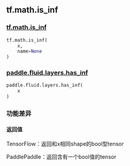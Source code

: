 ## tf.math.is_inf

### [tf.math.is_inf](https://www.tensorflow.org/api_docs/python/tf/math/is_inf)

```python
tf.math.is_inf(
    x,
    name=None
)
```

### [paddle.fluid.layers.has_inf](https://www.paddlepaddle.org.cn/documentation/docs/zh/1.5/api_cn/layers_cn/tensor_cn.html#has-inf)

```python
paddle.fluid.layers.has_inf(
    x
)
```

### 功能差异

#### 返回值

TensorFlow：返回和x相同shape的bool型tensor

PaddlePaddle：返回含有一个bool值的tensor